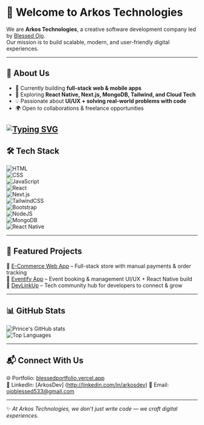 # 👋 Welcome to Arkos Technologies  

We are **Arkos Technologies**, a creative software development company led by [Blessed Ojo](https://github.com/Blessed-Ojo).  
Our mission is to build scalable, modern, and user-friendly digital experiences.  

---

## 🚀 About Us  
- 🔭 Currently building **full-stack web & mobile apps**  
- 🌱 Exploring **React Native, Next.js, MongoDB, Tailwind, and Cloud Tech**  
- 💡 Passionate about **UI/UX + solving real-world problems with code**  
- 🌍 Open to collaborations & freelance opportunities  

[![Typing SVG](https://readme-typing-svg.herokuapp.com?color=00F7EF&lines=Welcome+to+Arkos+Technologies;Fullstack+Developer;UI/UX+Designer;Mobile+App+Builder;Always+Learning+🚀)](https://git.io/typing-svg)
---

## 🛠️ Tech Stack  

![HTML](https://img.shields.io/badge/HTML5-E34F26?style=for-the-badge&logo=html5&logoColor=white)  
![CSS](https://img.shields.io/badge/CSS3-1572B6?style=for-the-badge&logo=css3&logoColor=white)  
![JavaScript](https://img.shields.io/badge/JavaScript-F7DF1E?style=for-the-badge&logo=javascript&logoColor=black)  
![React](https://img.shields.io/badge/React-20232A?style=for-the-badge&logo=react&logoColor=61DAFB)  
![Next.js](https://img.shields.io/badge/Next.js-000000?style=for-the-badge&logo=nextdotjs&logoColor=white)  
![TailwindCSS](https://img.shields.io/badge/Tailwind_CSS-38B2AC?style=for-the-badge&logo=tailwind-css&logoColor=white)  
![Bootstrap](https://img.shields.io/badge/Bootstrap-563D7C?style=for-the-badge&logo=bootstrap&logoColor=white)  
![NodeJS](https://img.shields.io/badge/Node.js-43853D?style=for-the-badge&logo=node.js&logoColor=white)  
![MongoDB](https://img.shields.io/badge/MongoDB-4EA94B?style=for-the-badge&logo=mongodb&logoColor=white)  
![React Native](https://img.shields.io/badge/React_Native-20232A?style=for-the-badge&logo=react&logoColor=61DAFB)  

---

## 📂 Featured Projects  
🔹 [E-Commerce Web App](#) – Full-stack store with manual payments & order tracking  
🔹 [Eventify App](#) – Event booking & management UI/UX + React Native build  
🔹 [DevLinkUp](#) – Tech community hub for developers to connect & grow  

---

## 📊 GitHub Stats  

![Prince's GitHub stats](https://github-readme-stats.vercel.app/api?username=Blessed-Ojo&show_icons=true&theme=radical)  
![Top Languages](https://github-readme-stats.vercel.app/api/top-langs/?username=Blessed-Ojo&layout=compact&theme=radical)  

---

## 📬 Connect With Us  
🌐 Portfolio: [blessedportfolio.vercel.app](https://blessedportfolio.vercel.app)  
💼 LinkedIn: [ArkosDev] (http://linkedin.com/in/arkosdev)
📧 Email: ojoblessed533@gmail.com  

---

✨ *At Arkos Technologies, we don’t just write code — we craft digital experiences.*  

